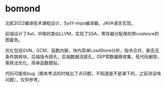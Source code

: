 # bomond

北航2022编译技术课程设计，SysY-mips编译器，JAVA语言实现。

前端设计了Ast，IR用的类似LLVM，实现了SSA，寄存器分配用的带coalesce的图着色。

优化包括GVN，GCM，函数内联，块内简单LoadStore分析，指令合并，删去无条件跳转块，后端指令窥孔，后端数据流窥孔，GEP常数偏移收集，死代码删除，乘除法优化，简单函数模拟。

代码可能有bug（期末考试的时候出了点问题，不知道是不是课下的，之前测没啥问题），仅供参考。
